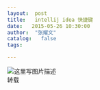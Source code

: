 ```yaml
---
layout:  post
title:   intellij idea 快捷键
date:   2015-05-26 10:30:00
author:  "张耀文"
catalog:   false
tags:

---
```

![这里写图片描述](http://img-blog.csdn.net/20150526102928418)  
转载


